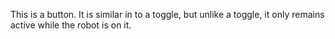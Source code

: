 This is a button. It is similar in to a toggle, but unlike a toggle, it only remains active while the robot is on it.